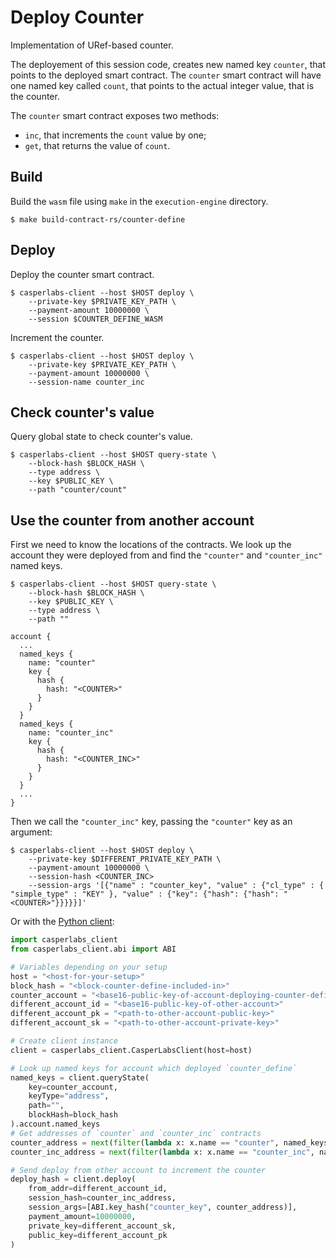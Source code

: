 # Deploy Counter

Implementation of URef-based counter.

The deployement of this session code, creates new named key `counter`, that points to the deployed smart contract. The `counter` smart contract will have one named key called `count`, that points to the actual integer value, that is the counter.

The `counter` smart contract exposes two methods:
- `inc`, that increments the `count` value by one;
- `get`, that returns the value of `count`.

## Build

Build the `wasm` file using `make` in the `execution-engine` directory.
```
$ make build-contract-rs/counter-define
```

## Deploy

Deploy the counter smart contract.
```
$ casperlabs-client --host $HOST deploy \
    --private-key $PRIVATE_KEY_PATH \
    --payment-amount 10000000 \
    --session $COUNTER_DEFINE_WASM
```

Increment the counter.
```
$ casperlabs-client --host $HOST deploy \
    --private-key $PRIVATE_KEY_PATH \
    --payment-amount 10000000 \
    --session-name counter_inc
```

## Check counter's value

Query global state to check counter's value.
```
$ casperlabs-client --host $HOST query-state \
    --block-hash $BLOCK_HASH \
    --type address \
    --key $PUBLIC_KEY \
    --path "counter/count"
```

## Use the counter from another account

First we need to know the locations of the contracts. We look up the account
they were deployed from and find the `"counter"` and `"counter_inc"` named keys.

```
$ casperlabs-client --host $HOST query-state \
    --block-hash $BLOCK_HASH \
    --key $PUBLIC_KEY \
    --type address \
    --path ""

account {
  ...
  named_keys {
    name: "counter"
    key {
      hash {
        hash: "<COUNTER>"
      }
    }
  }
  named_keys {
    name: "counter_inc"
    key {
      hash {
        hash: "<COUNTER_INC>"
      }
    }
  }
  ...
}
```

Then we call the `"counter_inc"` key, passing the `"counter"` key as an argument:

```
$ casperlabs-client --host $HOST deploy \
    --private-key $DIFFERENT_PRIVATE_KEY_PATH \
    --payment-amount 10000000 \
    --session-hash <COUNTER_INC>
    --session-args '[{"name" : "counter_key", "value" : {"cl_type" : { "simple_type" : "KEY" }, "value" : {"key": {"hash": {"hash": "<COUNTER>"}}}}}]'
```

Or with the [Python client](https://pypi.org/project/casperlabs-client/):

```python
import casperlabs_client
from casperlabs_client.abi import ABI

# Variables depending on your setup
host = "<host-for-your-setup>"
block_hash = "<block-counter-define-included-in>"
counter_account = "<base16-public-key-of-account-deploying-counter-define>"
different_account_id = "<base16-public-key-of-other-account>"
different_account_pk = "<path-to-other-account-public-key>"
different_account_sk = "<path-to-other-account-private-key>"

# Create client instance
client = casperlabs_client.CasperLabsClient(host=host)

# Look up named keys for account which deployed `counter_define`
named_keys = client.queryState(
    key=counter_account,
    keyType="address",
    path="",
    blockHash=block_hash
).account.named_keys
# Get addresses of `counter` and `counter_inc` contracts
counter_address = next(filter(lambda x: x.name == "counter", named_keys)).key.hash.hash
counter_inc_address = next(filter(lambda x: x.name == "counter_inc", named_keys)).key.hash.hash

# Send deploy from other account to increment the counter
deploy_hash = client.deploy(
    from_addr=different_account_id,
    session_hash=counter_inc_address,
    session_args=[ABI.key_hash("counter_key", counter_address)],
    payment_amount=10000000,
    private_key=different_account_sk,
    public_key=different_account_pk
)
```
